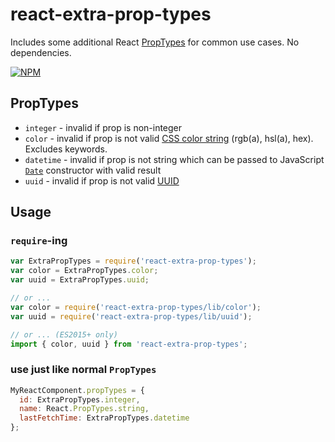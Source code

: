 # react-extra-prop-types

Includes some additional React [PropTypes](https://facebook.github.io/react/docs/typechecking-with-proptypes.html) for common use cases. No dependencies.

[![NPM](https://nodei.co/npm/react-extra-prop-types.png)](https://npmjs.org/package/react-extra-prop-types)

## PropTypes

* `integer` - invalid if prop is non-integer
* `color` - invalid if prop is not valid [CSS color string](https://developer.mozilla.org/en-US/docs/Web/CSS/color_value) (rgb(a), hsl(a), hex). Excludes keywords.
* `datetime` - invalid if prop is not string which can be passed to JavaScript [`Date`](https://developer.mozilla.org/en-US/docs/Web/JavaScript/Reference/Global_Objects/Date) constructor with valid result
* `uuid` - invalid if prop is not valid [UUID](https://en.wikipedia.org/wiki/Universally_unique_identifier)

## Usage

### `require`-ing

```javascript
var ExtraPropTypes = require('react-extra-prop-types');
var color = ExtraPropTypes.color;
var uuid = ExtraPropTypes.uuid;

// or ...
var color = require('react-extra-prop-types/lib/color');
var uuid = require('react-extra-prop-types/lib/uuid');

// or ... (ES2015+ only)
import { color, uuid } from 'react-extra-prop-types';
```

### use just like normal `PropTypes`

```javascript
MyReactComponent.propTypes = {
  id: ExtraPropTypes.integer,
  name: React.PropTypes.string,
  lastFetchTime: ExtraPropTypes.datetime
};
```
